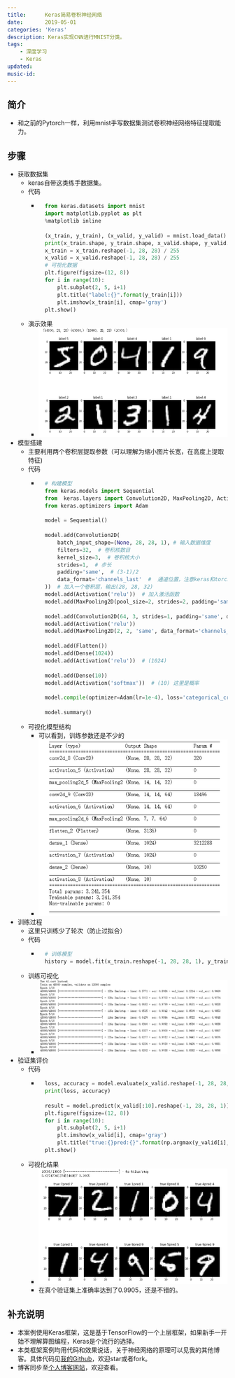 ```yaml
---
title:      Keras简易卷积神经网络
date:       2019-05-01
categories: 'Keras'
description: Keras实现CNN进行MNIST分类。
tags:
    - 深度学习
    - Keras
updated: 
music-id: 
---
```

## 简介
- 和之前的Pytorch一样，利用mnist手写数据集测试卷积神经网络特征提取能力。
## 步骤
- 获取数据集
	- keras自带这类练手数据集。
	- 代码
		- ```python
			from keras.datasets import mnist
			import matplotlib.pyplot as plt
			%matplotlib inline
			
			(x_train, y_train), (x_valid, y_valid) = mnist.load_data()
			print(x_train.shape, y_train.shape, x_valid.shape, y_valid.shape)
			x_train = x_train.reshape(-1, 28, 28) / 255
			x_valid = x_valid.reshape(-1, 28, 28) / 255
			# 可视化数据
			plt.figure(figsize=(12, 8))
			for i in range(10):
				plt.subplot(2, 5, i+1)
				plt.title("label:{}".format(y_train[i]))
				plt.imshow(x_train[i], cmap='gray')
			plt.show()
			```
	- 演示效果
		- ![](/asset/2019-05-01/data.png)
- 模型搭建
	- 主要利用两个卷积层提取参数（可以理解为缩小图片长宽，在高度上提取特征)
	- 代码
		- ```python
			# 构建模型
			from keras.models import Sequential
			from  keras.layers import Convolution2D, MaxPooling2D, Activation, Flatten, Dense
			from keras.optimizers import Adam
			
			model = Sequential()
			
			model.add(Convolution2D(
				batch_input_shape=(None, 28, 28, 1), # 输入数据维度
				filters=32,  # 卷积核数目
				kernel_size=3,  # 卷积核大小
				strides=1,  # 步长
				padding='same',  # (3-1)/2
				data_format='channels_last'  #  通道位置，注意keras和torch不同，一般通道在最后
			))  # 加入一个卷积层，输出(28, 28, 32)
			model.add(Activation('relu'))  # 加入激活函数
			model.add(MaxPooling2D(pool_size=2, strides=2, padding='same', data_format='channels_last',))  # 输出(14, 14, 32)
			
			model.add(Convolution2D(64, 3, strides=1, padding='same', data_format='channels_last'))
			model.add(Activation('relu'))
			model.add(MaxPooling2D(2, 2, 'same', data_format='channels_last'))  # 输出(8, 8, 64)
			
			model.add(Flatten())
			model.add(Dense(1024))
			model.add(Activation('relu'))  # (1024)
			
			model.add(Dense(10))
			model.add(Activation('softmax'))  # (10) 这里是概率
			
			model.compile(optimizer=Adam(lr=1e-4), loss='categorical_crossentropy', metrics=['accuracy'])
			
			model.summary()
			```
	- 可视化模型结构
		- 可以看到，训练参数还是不少的
		- ![](/asset/2019-05-01/vis.png)
- 训练过程
	- 这里只训练少了轮次（防止过拟合）
	- 代码
		- ```python
			# 训练模型
			history = model.fit(x_train.reshape(-1, 28, 28, 1), y_train, batch_size=64, epochs=10, validation_split=0.2, shuffle=True, verbose=True)
			```
	- 训练可视化
		- ![](/asset/2019-05-01/train.png)
- 验证集评价
	- 代码
		- ```python
			loss, accuracy = model.evaluate(x_valid.reshape(-1, 28, 28, 1), y_valid)
			print(loss, accuracy)
			
			result = model.predict(x_valid[:10].reshape(-1, 28, 28, 1))
			plt.figure(figsize=(12, 8))
			for i in range(10):
				plt.subplot(2, 5, i+1)
				plt.imshow(x_valid[i], cmap='gray')
				plt.title("true:{}pred:{}".format(np.argmax(y_valid[i], axis=0), np.argmax(result[i], axis=0)))
			plt.show()
			```
	- 可视化结果
		- ![](/asset/2019-05-01/rst.png)
		- 在真个验证集上准确率达到了0.9905，还是不错的。
## 补充说明
- 本案例使用Keras框架，这是基于TensorFlow的一个上层框架，如果新手一开始不理解算图编程，Keras是个流行的选择。
- 本类框架案例均用代码和效果说话，关于神经网络的原理可以见我的其他博客。具体代码见[我的Github](https://github.com/luanshiyinyang/Tutorial/tree/Keras/CNNDemo)，欢迎star或者fork。
- 博客同步至[个人博客网站](https://luanshiyinyang.github.io)，欢迎查看。